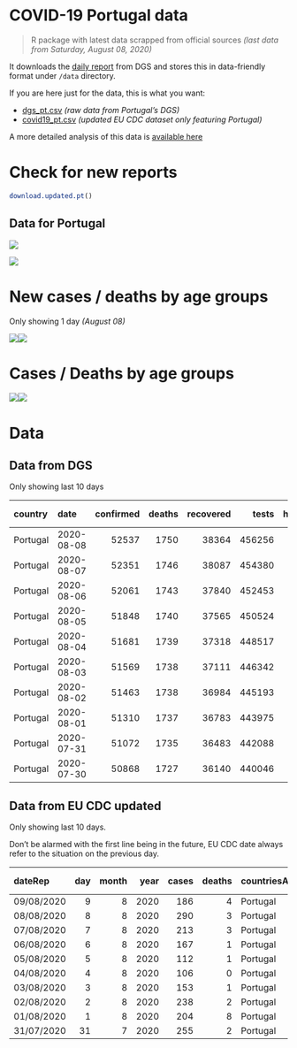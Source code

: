 COVID-19 Portugal data
================

> R package with latest data scrapped from official sources *(last data
> from Saturday, August 08, 2020)*

It downloads the [daily
report](https://covid19.min-saude.pt/relatorio-de-situacao/) from DGS
and stores this in data-friendly format under `/data` directory.

If you are here just for the data, this is what you want:

  - [dgs\_pt.csv](raw/master/data/dgs_pt.csv) *(raw data from Portugal’s
    DGS)*
  - [covid19\_pt.csv](raw/master/data/covid19_pt.csv) *(updated EU CDC
    dataset only featuring Portugal)*

A more detailed analysis of this data is [available
here](https://averissimo.github.io/covid19-analysis/portugal.html)

# Check for new reports

``` r
download.updated.pt()
```

## Data for Portugal

![](README_files/figure-gfm/unnamed-chunk-7-1.svg)<!-- -->

![](README_files/figure-gfm/unnamed-chunk-8-1.svg)<!-- -->

# New cases / deaths by age groups

Only showing 1 day *(August 08)*

![](README_files/figure-gfm/unnamed-chunk-10-1.svg)<!-- -->![](README_files/figure-gfm/unnamed-chunk-10-2.svg)<!-- -->

# Cases / Deaths by age groups

![](README_files/figure-gfm/unnamed-chunk-11-1.svg)<!-- -->![](README_files/figure-gfm/unnamed-chunk-11-2.svg)<!-- -->

# Data

## Data from DGS

Only showing last 10 days

| country  | date       | confirmed | deaths | recovered |  tests | hospitalized | in.icu | confirmed\_m\_00-09 | confirmed\_w\_00-09 | confirmed\_m\_10-19 | confirmed\_w\_10-19 | confirmed\_m\_20-29 | confirmed\_w\_20-29 | confirmed\_m\_30-39 | confirmed\_w\_30-39 | confirmed\_m\_40-49 | confirmed\_w\_40-49 | confirmed\_m\_50-59 | confirmed\_w\_50-59 | confirmed\_m\_60-69 | confirmed\_w\_60-69 | confirmed\_m\_70-79 | confirmed\_w\_70-79 | confirmed\_m\_80+ | confirmed\_w\_80+ | death\_m\_00-09 | death\_w\_00-09 | death\_m\_10-19 | death\_w\_10-19 | death\_m\_20-29 | death\_w\_20-29 | death\_m\_30-39 | death\_w\_30-39 | death\_m\_40-49 | death\_w\_40-49 | death\_m\_50-59 | death\_w\_50-59 | death\_m\_60-69 | death\_w\_60-69 | death\_m\_70-79 | death\_w\_70-79 | death\_m\_80+ | death\_w\_80+ |
| :------- | :--------- | --------: | -----: | --------: | -----: | -----------: | -----: | ------------------: | ------------------: | ------------------: | ------------------: | ------------------: | ------------------: | ------------------: | ------------------: | ------------------: | ------------------: | ------------------: | ------------------: | ------------------: | ------------------: | ------------------: | ------------------: | ----------------: | ----------------: | --------------: | --------------: | --------------: | --------------: | --------------: | --------------: | --------------: | --------------: | --------------: | --------------: | --------------: | --------------: | --------------: | --------------: | --------------: | --------------: | ------------: | ------------: |
| Portugal | 2020-08-08 |     52537 |   1750 |     38364 | 456256 |          357 |     33 |                1022 |                 895 |                1145 |                1306 |                3746 |                4303 |                4078 |                4509 |                3893 |                4786 |                3412 |                4502 |                2482 |                2778 |                1717 |                1929 |              1941 |              4015 |               0 |               0 |               0 |               0 |               1 |               1 |               1 |               3 |              10 |              10 |              40 |              17 |             108 |              48 |             209 |             134 |           508 |           660 |
| Portugal | 2020-08-07 |     52351 |   1746 |     38087 | 454380 |          356 |     36 |                1016 |                 885 |                1141 |                1289 |                3729 |                4290 |                4061 |                4499 |                3874 |                4772 |                3400 |                4495 |                2469 |                2767 |                1712 |                1926 |              1936 |              4012 |               0 |               0 |               0 |               0 |               1 |               1 |               1 |               3 |              10 |              10 |              40 |              17 |             107 |              48 |             208 |             133 |           507 |           660 |
| Portugal | 2020-08-06 |     52061 |   1743 |     37840 | 452453 |          369 |     42 |                1013 |                 880 |                1128 |                1282 |                3703 |                4264 |                4041 |                4467 |                3861 |                4753 |                3387 |                4473 |                2460 |                2754 |                1701 |                1911 |              1920 |              3985 |               0 |               0 |               0 |               0 |               1 |               1 |               1 |               3 |              10 |              10 |              40 |              17 |             107 |              48 |             208 |             131 |           506 |           660 |
| Portugal | 2020-08-05 |     51848 |   1740 |     37565 | 450524 |          384 |     41 |                1010 |                 873 |                1121 |                1270 |                3685 |                4244 |                4026 |                4445 |                3852 |                4737 |                3372 |                4457 |                2453 |                2744 |                1696 |                1900 |              1912 |              3973 |               0 |               0 |               0 |               0 |               1 |               1 |               1 |               3 |              10 |              10 |              39 |              17 |             107 |              48 |             207 |             131 |           505 |           660 |
| Portugal | 2020-08-04 |     51681 |   1739 |     37318 | 448517 |          401 |     44 |                1003 |                 868 |                1112 |                1263 |                3671 |                4236 |                4011 |                4433 |                3838 |                4726 |                3357 |                4444 |                2442 |                2735 |                1690 |                1896 |              1910 |              3968 |               0 |               0 |               0 |               0 |               1 |               1 |               1 |               3 |              10 |              10 |              38 |              17 |             107 |              48 |             207 |             131 |           505 |           660 |
| Portugal | 2020-08-03 |     51569 |   1738 |     37111 | 446342 |          390 |     42 |                1000 |                 864 |                1106 |                1260 |                3664 |                4228 |                4002 |                4425 |                3827 |                4715 |                3353 |                4440 |                2431 |                2729 |                1686 |                1893 |              1906 |              3964 |               0 |               0 |               0 |               0 |               1 |               1 |               1 |               3 |              10 |              10 |              38 |              17 |             107 |              48 |             207 |             130 |           505 |           660 |
| Portugal | 2020-08-02 |     51463 |   1738 |     36984 | 445193 |          378 |     41 |                 999 |                 856 |                1104 |                1257 |                3653 |                4224 |                3993 |                4412 |                3819 |                4705 |                3345 |                4436 |                2427 |                2723 |                1681 |                1886 |              1905 |              3962 |               0 |               0 |               0 |               0 |               1 |               1 |               1 |               3 |              10 |              10 |              38 |              17 |             107 |              48 |             207 |             130 |           505 |           660 |
| Portugal | 2020-08-01 |     51310 |   1737 |     36783 | 443975 |          375 |     40 |                 989 |                 850 |                1094 |                1249 |                3640 |                4211 |                3978 |                4397 |                3809 |                4698 |                3336 |                4426 |                2426 |                2716 |                1679 |                1882 |              1902 |              3952 |               0 |               0 |               0 |               0 |               1 |               1 |               1 |               3 |              10 |              10 |              38 |              17 |             106 |              48 |             207 |             130 |           505 |           660 |
| Portugal | 2020-07-31 |     51072 |   1735 |     36483 | 442088 |          381 |     41 |                 977 |                 838 |                1088 |                1236 |                3623 |                4196 |                3959 |                4379 |                3792 |                4679 |                3322 |                4413 |                2419 |                2700 |                1671 |                1877 |              1892 |              3935 |               0 |               0 |               0 |               0 |               1 |               1 |               1 |               3 |              10 |              10 |              38 |              17 |             106 |              48 |             207 |             130 |           504 |           659 |
| Portugal | 2020-07-30 |     50868 |   1727 |     36140 | 440046 |          403 |     42 |                 966 |                 830 |                1079 |                1227 |                3606 |                4187 |                3956 |                4356 |                3771 |                4657 |                3305 |                4404 |                2412 |                2690 |                1664 |                1870 |              1889 |              3925 |               0 |               0 |               0 |               0 |               1 |               1 |               1 |               2 |              10 |              10 |              38 |              17 |             105 |              48 |             204 |             130 |           503 |           657 |

## Data from EU CDC updated

Only showing last 10 days.

Don’t be alarmed with the first line being in the future, EU CDC date
always refer to the situation on the previous day.

| dateRep    | day | month | year | cases | deaths | countriesAndTerritories | geoId | countryterritoryCode | popData2019 | continentExp | Cumulative\_number\_for\_14\_days\_of\_COVID-19\_cases\_per\_100000 |
| :--------- | --: | ----: | ---: | ----: | -----: | :---------------------- | :---- | :------------------- | ----------: | :----------- | ------------------------------------------------------------------: |
| 09/08/2020 |   9 |     8 | 2020 |   186 |      4 | Portugal                | PT    | PRT                  |    10276617 | Europe       |                                                                  NA |
| 08/08/2020 |   8 |     8 | 2020 |   290 |      3 | Portugal                | PT    | PRT                  |    10276617 | Europe       |                                                            25.87427 |
| 07/08/2020 |   7 |     8 | 2020 |   213 |      3 | Portugal                | PT    | PRT                  |    10276617 | Europe       |                                                            26.09808 |
| 06/08/2020 |   6 |     8 | 2020 |   167 |      1 | Portugal                | PT    | PRT                  |    10276617 | Europe       |                                                            26.25378 |
| 05/08/2020 |   5 |     8 | 2020 |   112 |      1 | Portugal                | PT    | PRT                  |    10276617 | Europe       |                                                            27.08090 |
| 04/08/2020 |   4 |     8 | 2020 |   106 |      0 | Portugal                | PT    | PRT                  |    10276617 | Europe       |                                                            27.22686 |
| 03/08/2020 |   3 |     8 | 2020 |   153 |      1 | Portugal                | PT    | PRT                  |    10276617 | Europe       |                                                            27.50905 |
| 02/08/2020 |   2 |     8 | 2020 |   238 |      2 | Portugal                | PT    | PRT                  |    10276617 | Europe       |                                                            28.41402 |
| 01/08/2020 |   1 |     8 | 2020 |   204 |      8 | Portugal                | PT    | PRT                  |    10276617 | Europe       |                                                            29.14383 |
| 31/07/2020 |  31 |     7 | 2020 |   255 |      2 | Portugal                | PT    | PRT                  |    10276617 | Europe       |                                                            30.19476 |

